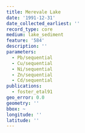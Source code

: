 ```yaml
---
title: Merevale Lake
date: '1991-12-31'
date_collected_earliest: ''
record_type: core
medium: lake_sediment
feature: '584'
description: ''
parameters:
  - Pb/sequential
  - Cu/sequential
  - Ni/sequential
  - Zn/sequential
  - Cd/sequential
publications:
  - foster_etal91
geo_error: 0.0
geometry: ''
bbox: ~
longitude: ''
latitude: ''
---
```

